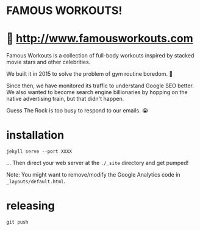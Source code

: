# FAMOUS WORKOUTS!

# 🔑 http://www.famousworkouts.com

Famous Workouts is a collection of full-body workouts inspired by stacked movie stars and other celebrities.

We built it in 2015 to solve the problem of gym routine boredom. 💪

Since then, we have monitored its traffic to understand Google SEO better. We also wanted to become search engine billionaries by hopping on the native advertising train, but that didn't happen. 

Guess The Rock is too busy to respond to our emails. 😭

# installation

    jekyll serve --port XXXX

... Then direct your web server at the `./_site` directory and get pumped!

Note: You might want to remove/modify the Google Analytics code in `_layouts/default.html`.

# releasing

    git push
